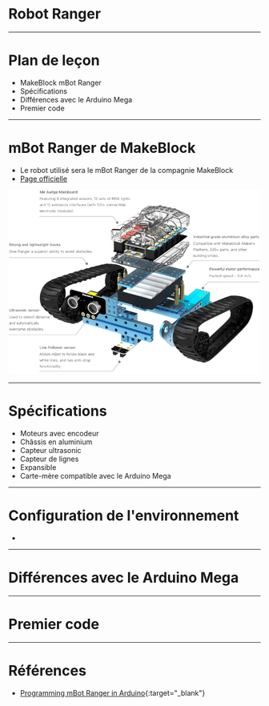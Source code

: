 # Robot Ranger

---

# Plan de leçon

- MakeBlock mBot Ranger
- Spécifications
- Différences avec le Arduino Mega
- Premier code

---

# mBot Ranger de MakeBlock
- Le robot utilisé sera le mBot Ranger de la compagnie MakeBlock
- [Page officielle](https://www.makeblock.com/steam-kits/mbot-ranger)
  
![](../img/mBot-Ranger_500_EN.png)

---
# Spécifications
- Moteurs avec encodeur
- Châssis en aluminium
- Capteur ultrasonic
- Capteur de lignes
- Expansible
- Carte-mère compatible avec le Arduino Mega

---

# Configuration de l'environnement
- 

---

# Différences avec le Arduino Mega

---
# Premier code

---

# Références
- [Programming mBot Ranger in Arduino](https://support.makeblock.com/hc/en-us/articles/1500004053721-Programming-mBot-Ranger-in-Arduino){:target="_blank"}
